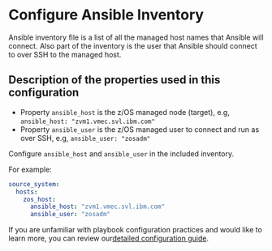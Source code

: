 # Configure Ansible Inventory
Ansible inventory file is a list of all the managed host names that Ansible
will connect. Also part of the inventory is the user that Ansible should
connect to over SSH to the managed host.

## Description of the properties used in this configuration
* Property `ansible_host` is the z/OS managed node (target), e.g, `ansible_host: "zvm1.vmec.svl.ibm.com"`
* Property `ansible_user` is the z/OS managed user to connect and run as over SSH,  e.g, `ansible_user: "zosadm"`

Configure `ansible_host` and `ansible_user` in the included inventory.

For example:

```yaml
source_system:
  hosts:
    zos_host:
      ansible_host: "zvm1.vmec.svl.ibm.com"
      ansible_user: "zosadm"
```

If you are unfamiliar with playbook configuration practices and would like to
learn more, you can review our[detailed configuration guide](../../../docs/share/configuration_guide.md).